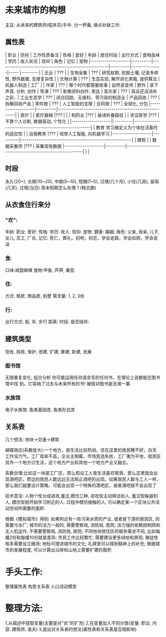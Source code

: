 # 未来城市的构想

主旨: 从未来的建筑师(程序员)手中, 分一杯羹, 做点补缺工作.
## 属性表

| 职业                | 空间     | 工作性质备注                                            | 性格     | 爱好           | 年龄 |  居住时段 | 出行方式 | 食物品味 | 学历 | 收入状况 | 信仰 | 角色 | 记忆 | 宠物
|--------------------|----------|-------------------------------------------------------|----------|---------------|----- |---------|
| 无业                | ???      |
| 生物采集            | ???      | 研究蚁群, 挖掘土壤, 记录多样性, 野外数据, 支撑复杂性        |
| 生物计算            | ???      | 生态实验, 解开进化黑箱, 提供算法
| 机器人制造          | 工厂      | 
| 作家               | ???       | 哪个时代都需要故事
| 自然录音师          | 野外      | 录下声音, 分析, 创作
| 导演               | ???       | 影像资料创作, 表达
| 音乐家              | ???      | 耳朵还没消失之前..
| 工业生态学          | ???       | 闭合回路、无废料、零污染的制造业
| 产品回收            | ???      | 拆解回收产品
| 零件商              | ???      | 人工智能的支撑
| 合同商              | ???      | 全球化, 分包
|--------------------|----------|--------------------------------------------------------|
| 医疗                                                                                    |
| 医疗器械            |???       |                                                        |
| 制药业              |???       | 破译折叠路径                                             |
| 求证医学            |???       | 不靠个人诊断, 数据驱动, 个性化                             |
|--------------------|----------|--------------------------------------------------------|
| 教育                     学习被定义为个体在活着时的适应性                                  |
| 自我教育            |???       | 培育人工智能, 向机器学习
|--------------------|----------|--------------------------------------------------------|
| 建筑                                                                                   |
| 数据采集师          |???        | 采集现有数据
|--------------------|----------|--------------------------------------------------------|
|                                                                                        |

## 时段
永久(20+), 长期(10~20), 中期(5~10), 短期(1~5), 过境(几个月), 小住(几周), 留宿(几天), 过境(当日)
周末假期怎么处理？(韩志鹏)
## 从衣食住行来分

### "衣":
年龄:
职业:
爱好:
性格:
学历:
收入:
信仰:
宠物:
健康:
婚姻:
角色: 父亲, 母亲, 儿子, 女儿, 员工, 厂长, 
记忆: 死亡，葬礼，初吻，初恋，学会走路，学会如厕，学会说话

### 食:
口味:咸甜麻辣
食物:甲鱼, 芦笋, 番茄

### 住:
方式: 租房, 商品房, 别墅
需求量: 1, 2, 3处

### 行:
出行方式: 船, 车, 步行
距离: 
时段:
是否结伴:

## 建筑类型
现有, 拆除, 保护, 改建, 扩建, 重建, 新建, 发展

### 图书馆
无限重复变化, 组合分析
你可能运用任何语言写的任何书，在理论上说都能在图书馆中找 到。它容纳了过去与未来所有的书!
摧毁对图书是沧海一粟.

### 水族馆
电子水族馆.
鱼类基因库, 鱼类形式库

## 关系表

几个想法:
地块->交通->建筑

蝴蝶效应(系数放大):一个地方，夜生活比较热闹，住在这里的居民睡不好，白天工作没力气，工厂效率不高，企业主倒霉，市场竞选失败，工厂夷为平地，居民区另外一个地方讨生活，这个地方产业和其他一个地方产业又融合。

系数合理:比如这一块是工厂区，那么假设工人夜生活喜欢喝酒，那么这里就会出现酒吧区，旁边的居民人数远远无法阻止酒吧的出现。如果居民人数与工人一样，那么我们就要设计策略，可能会出现一个特殊的酒吧区，或者酒吧就不会出现了

技术意淫: 人物个性分成进攻,羞涩,模仿三种, 进攻型主动拜访别人, 羞涩型躲避别人, 模仿型刚开始学习附近的人. 过程中模仿接触的人; 可以确定某一个区块公共活动空间所需要的面积.

根据《模拟城市》得到:
如果附近有一些污染水质的产业, 或者是下游的居民区, 则需要污水厂; 
城市的活力一般的, 需要警察局, 消防局, 医院; 活力强的依赖控制网和无人机运作, 不需要警察局, 消防局, 医院;
不同地块居住区的服务需求不同, 比如每幢2份和每幢10份就是差异;
市民工作比较繁忙, 需要建设更多绿地和景观; 赌徒性格多需要设立赌场; 地标可增进城市的文化; 礼拜堂可以得到精神上的补充; 根据城市的发展程度, 可以计算出沿岸和山地上需要扩建的面积

# 手头工作:
整理属性表
构思关系表
人口流动模型
# 整理方法:
1,从描述中提取变量(主要是对"衣"的扩充)
2,在变量加入不同分类(变量: 职业; 内容: 建筑师, 渔夫)
3,提出对关系表的想法(属性表和关系表是互相影响)
